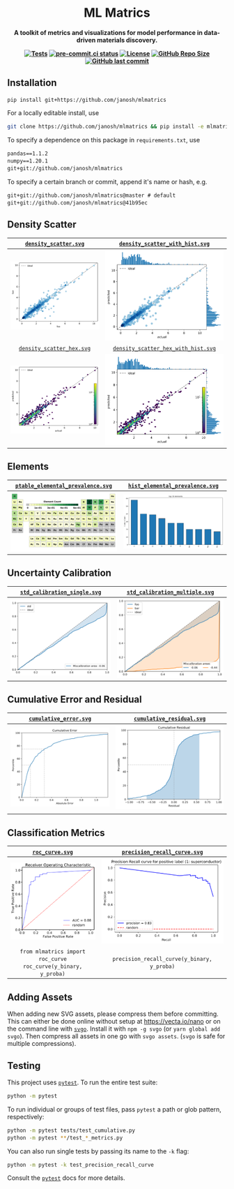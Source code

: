 <h1 align="center">ML Matrics</h1>

<h4 align="center">

A toolkit of metrics and visualizations for model performance in data-driven materials discovery.

[![Tests](https://github.com/janosh/mlmatrics/workflows/Tests/badge.svg)](https://github.com/janosh/mlmatrics/actions)
[![pre-commit.ci status](https://results.pre-commit.ci/badge/github/janosh/mlmatrics/master.svg)](https://results.pre-commit.ci/latest/github/janosh/mlmatrics/master)
[![License](https://img.shields.io/github/license/janosh/mlmatrics?label=License)](/license)
[![GitHub Repo Size](https://img.shields.io/github/repo-size/janosh/mlmatrics?label=Repo+Size)](https://github.com/janosh/mlmatrics/graphs/contributors)
[![GitHub last commit](https://img.shields.io/github/last-commit/janosh/mlmatrics?label=Last+Commit)](https://github.com/janosh/mlmatrics/commits)

</h4>

## Installation

```sh
pip install git+https://github.com/janosh/mlmatrics
```

For a locally editable install, use

```sh
git clone https://github.com/janosh/mlmatrics && pip install -e mlmatrics
```

To specify a dependence on this package in `requirements.txt`, use

```txt
pandas==1.1.2
numpy==1.20.1
git+git://github.com/janosh/mlmatrics
```

To specify a certain branch or commit, append it's name or hash, e.g.

```txt
git+git://github.com/janosh/mlmatrics@master # default
git+git://github.com/janosh/mlmatrics@41b95ec
```

## Density Scatter

|     [`density_scatter.svg`](assets/density_scatter.svg)     |     [`density_scatter_with_hist.svg`](assets/density_scatter_with_hist.svg)     |
| :---------------------------------------------------------: | :-----------------------------------------------------------------------------: |
|       ![density_scatter](assets/density_scatter.svg)        |       ![density_scatter_with_hist](assets/density_scatter_with_hist.svg)        |
| [`density_scatter_hex.svg`](assets/density_scatter_hex.svg) | [`density_scatter_hex_with_hist.svg`](assets/density_scatter_hex_with_hist.svg) |
|   ![density_scatter_hex](assets/density_scatter_hex.svg)    |   ![density_scatter_hex_with_hist](assets/density_scatter_hex_with_hist.svg)    |

## Elements

| [`ptable_elemental_prevalence.svg`](assets/ptable_elemental_prevalence.svg) | [`hist_elemental_prevalence.svg`](assets/hist_elemental_prevalence.svg) |
| :-------------------------------------------------------------------------: | :---------------------------------------------------------------------: |
|   ![ptable_elemental_prevalence](assets/ptable_elemental_prevalence.svg)    |   ![hist_elemental_prevalence](assets/hist_elemental_prevalence.svg)    |

## Uncertainty Calibration

| [`std_calibration_single.svg`](assets/std_calibration_single.svg) | [`std_calibration_multiple.svg`](assets/std_calibration_multiple.svg) |
| :---------------------------------------------------------------: | :-------------------------------------------------------------------: |
|   ![std_calibration_single](assets/std_calibration_single.svg)    |   ![std_calibration_multiple](assets/std_calibration_multiple.svg)    |

## Cumulative Error and Residual

| [`cumulative_error.svg`](assets/cumulative_error) | [`cumulative_residual.svg`](assets/cumulative_residual) |
| :-----------------------------------------------: | :-----------------------------------------------------: |
| ![cumulative_error](assets/cumulative_error.svg)  | ![cumulative_residual](assets/cumulative_residual.svg)  |
|                                                   |

## Classification Metrics

|              [`roc_curve.svg`](assets/roc_curve.svg)               | [`precision_recall_curve.svg`](assets/precision_recall_curve.svg) |
| :----------------------------------------------------------------: | :---------------------------------------------------------------: |
|                 ![roc_curve](assets/roc_curve.svg)                 |   ![precision_recall_curve](assets/precision_recall_curve.svg)    |
| ```from mlmatrics import roc_curve roc_curve(y_binary, y_proba)``` |            `precision_recall_curve(y_binary, y_proba)`            |

## Adding Assets

When adding new SVG assets, please compress them before committing. This can either be done online without setup at <https://vecta.io/nano> or on the command line with [`svgo`](https://github.com/svg/svgo). Install it with `npm -g svgo` (or `yarn global add svgo`). Then compress all assets in one go with `svgo assets`. (`svgo` is safe for multiple compressions).

## Testing

This project uses [`pytest`](https://docs.pytest.org/en/stable/usage.html). To run the entire test suite:

```sh
python -m pytest
```

To run individual or groups of test files, pass `pytest` a path or glob pattern, respectively:

```sh
python -m pytest tests/test_cumulative.py
python -m pytest **/test_*_metrics.py
```

You can also run single tests by passing its name to the `-k` flag:

```sh
python -m pytest -k test_precision_recall_curve
```

Consult the [`pytest`](https://docs.pytest.org/en/stable/usage.html) docs for more details.
